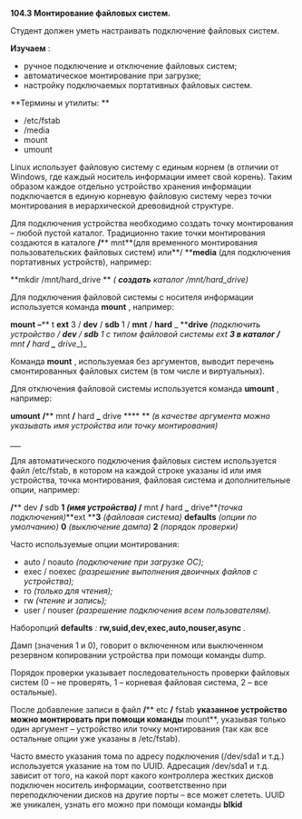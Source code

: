 **104.3 Монтирование файловых систем.**

Студент должен уметь настраивать подключение файловых систем.

**Изучаем** :

- ручное подключение и отключение файловых систем;
- автоматическое монтирование при загрузке;
- настройку подключаемых портативных файловых систем.

**Термины и утилиты:       **

- /etc/fstab
- /media
- mount
- umount

Linuх использует файловую систему с единым корнем (в отличии от Windows, где каждый носитель информации имеет свой корень). Таким образом каждое отдельно устройство хранения информации подключается в единую корневую файловую систему через точки монтирования в иерархической древовидной структуре.

Для подключения устройства необходимо создать точку монтирования – любой пустой каталог. Традиционно такие точки монтирования создаются в каталоге **/**** mnt**(для временного монтирования пользовательских файловых систем) или**/ ****media** (для подключения портативных устройств), например:

**mkdir /mnt/hard\_drive       ** _( __создать__ каталог_ _/mnt/hard\_drive)_

Для подключения файловой системы с носителя информации используется команда **mount** , например:

**mount**  **–**** t ****ext**** 3 / ****dev**** / ****sdb**** 1 / ****mnt**** / ****hard**** \_ ****drive**  _(подключить устройство / __dev__ / __sdb__ 1 с типом файловой системы_ _ext __3 в каталог /__ mnt __/__ hard __\___ drive__)_

Команда **mount** , используемая без аргументов, выводит перечень смонтированных файловых систем (в том числе и виртуальных).

Для отключения файловой системы используется команда **umount** , например:

**umount**  **/**** mnt ****/**** hard ****\_**** drive ****       ** _(в качестве аргумента можно указывать имя устройства или точку монтирования)_

_\_\_\__

Для автоматического подключения файловых систем используется файл /etc/fstab, в котором на каждой строке указаны id или имя устройства, точка монтирования, файловая система и дополнительные опции, например:

**/**** dev ****/**** sdb ****1** _(имя устройства)_ **/**** mnt ****/**** hard ****\_**** drive**_(точка подключения)_**ext ****3** _(файловая система)_ **defaults** _(опции по умолчанию)_ **0** _(выключение дампа)_ **2** _(порядок проверки)_

Часто используемые опции монтирования:

- auto / noauto        _(подключение при загрузке ОС);_
- exec / noexec        _(разрешение выполнения двоичных файлов с устройства);_
- ro                        _(только для чтения);_
- rw                        _(чтение и запись);_
- user / nouser        _(разрешение подключения всем пользователям)._

Наборопций **defaults** _:_ **rw,suid,dev,exec,auto,nouser,async** _._

Дамп (значения 1 и 0), говорит о включенном или выключенном резервном копировании устройства при помощи команды dump.

Порядок проверки указывает последовательность проверки файловых систем (0 – не проверять, 1 – корневая файловая система, 2 – все остальные).

После добавление записи в файл **/**** etc ****/**** fstab **указанное устройство можно монтировать при помощи команды** mount**, указывая только один аргумент – устройство или точку монтирования (так как все остальные опции уже указаны в /etc/fstab).

Часто вместо указания тома по адресу подключения (/dev/sda1 и т.д.) используется указание на том по UUID. Адресация /dev/sda1 и т.д. зависит от того, на какой порт какого контроллера жестких дисков подключен носитель информации, соответственно при переподключении дисков на другие порты – все может слететь. UUID же уникален, узнать его можно при помощи команды **blkid**